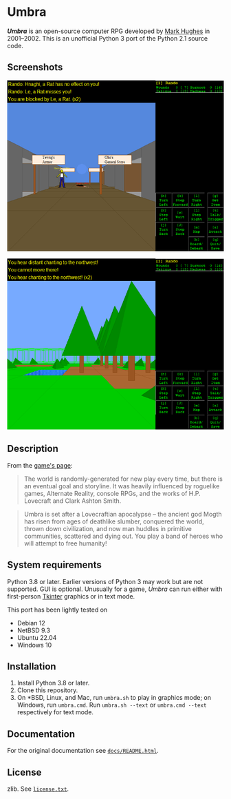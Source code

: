 # Umbra

**_Umbra_** is an open-source computer RPG developed by
[Mark Hughes](https://mdhughes.tech/)
in 2001&ndash;2002.
This is an unofficial Python 3 port of the Python 2.1 source code.

## Screenshots

![A screenshot of _Umbra_ showing the starting town.](docs/screenshot-1.png)

![A screenshot of _Umbra_ showing an outdoor area.](docs/screenshot-2.png)

## Description

From the
[game's page](https://mdhughes.tech/software/umbra/):

> The world is randomly-generated for new play every time, but there is an eventual goal and storyline. It was heavily influenced by roguelike games, Alternate Reality, console RPGs, and the works of H.P. Lovecraft and Clark Ashton Smith.

> Umbra is set after a Lovecraftian apocalypse – the ancient god Mogth has risen from ages of deathlike slumber, conquered the world, thrown down civilization, and now man huddles in primitive communities, scattered and dying out. You play a band of heroes who will attempt to free humanity!

## System requirements

Python 3.8 or later.
Earlier versions of Python 3 may work but are not supported.
GUI is optional.
Unusually for a game,
_Umbra_ can run either with first-person [Tkinter](https://docs.python.org/3/library/tkinter.html) graphics
or in text mode.

This port has been lightly tested on

- Debian 12
- NetBSD 9.3
- Ubuntu 22.04
- Windows 10

## Installation

1. Install Python 3.8 or later.
2. Clone this repository.
3. On \*BSD, Linux, and Mac, run `umbra.sh` to play in graphics mode; on Windows, run `umbra.cmd`.
Run `umbra.sh --text` or `umbra.cmd --text` respectively for text mode.

## Documentation

For the original documentation see [`docs/README.html`](docs/README.html).

## License

zlib.
See [`license.txt`](license.txt).
